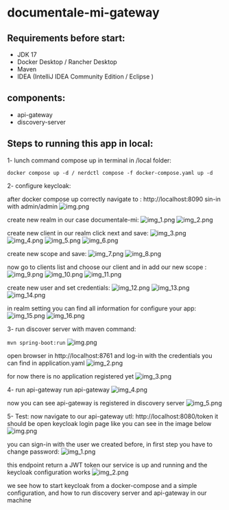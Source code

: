 # documentale-mi-gateway

Requirements before start:
-
- JDK 17
- Docker Desktop /  Rancher Desktop
- Maven
- IDEA (IntelliJ IDEA Community Edition / Eclipse )

components:
-
- api-gateway
- discovery-server

Steps to running this app in local:
- 
1- lunch command compose up in terminal in /local folder: 
```
docker compose up -d / nerdctl compose -f docker-compose.yaml up -d
```

2- configure keycloak:

after docker compose up correctly navigate to : http://localhost:8090
sin-in with admin/admin 
![img.png](images/img.png)

create new realm in our case documentale-mi:
![img_1.png](images/img_1.png)
![img_2.png](images/img_2.png)

create new client in our realm click next and save:
![img_3.png](images/img_3.png)
![img_4.png](images/img_4.png)
![img_5.png](images/img_5.png)
![img_6.png](images/img_6.png)

create new scope and save:
![img_7.png](images/img_7.png)
![img_8.png](images/img_8.png)

now go to clients list and choose our client and in add our new scope :
![img_9.png](images/img_9.png)
![img_10.png](images/img_10.png)
![img_11.png](images/img_11.png)

create new user and set credentials:
![img_12.png](images/img_12.png)
![img_13.png](images/img_13.png)
![img_14.png](images/img_14.png)

in realm setting you can find all information for configure your app:
![img_15.png](images/img_15.png)
![img_16.png](images/img_16.png)




3- run discover server with maven command:

``` mvn spring-boot:run ```
![img.png](images/discovery/img.png)

open browser in http://localhost:8761 and log-in with the credentials you can find in application.yaml 
![img_2.png](images/discovery/img_2.png)

for now there is no application registered yet
![img_3.png](images/discovery/img_3.png)

4- run api-gateway
run api-gateway 
![img_4.png](images/discovery/img_4.png)

now you can see api-gateway is registered in discovery server
![img_5.png](images/discovery/img_5.png)

5- Test: now navigate to our api-gateway utl: http://localhost:8080/token
it should be open keycloak login page like you can see in the image below
![img.png](images/discovery/img_6.png)

you can sign-in with the user we created before, in first step you have to change password:
![img_1.png](images/discovery/img_7.png)

this endpoint return a JWT token our service is up and running and the keycloak configuration works
![img_2.png](images/discovery/img_8.png)

we see how to start keycloak from a docker-compose and a simple configuration,
and how to run discovery server and api-gateway in our machine